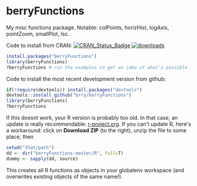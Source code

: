 berryFunctions
==============

My misc functions package. Notable: colPoints, horizHist, logAxis, pointZoom, smallPlot, lsc.

Code to install from CRAN:
[![CRAN_Status_Badge](http://www.r-pkg.org/badges/version/berryFunctions)](http://cran.r-project.org/package=berryFunctions) [![downloads](http://cranlogs.r-pkg.org/badges/berryFunctions)](http://cranlogs.r-pkg.org/)

```R
install.packages("berryFunctions")
library(berryFunctions)
?berryFunctions # run the examples to get an idea of what's possible.
```

Code to install the most recent development version from github:

```R
if(!require(devtools)) install.packages("devtools")
devtools::install_github("brry/berryFunctions")
library(berryFunctions)
?berryFunctions
```

If this doesnt work, your R version is probably too old. In that case, an update is really recommendable: [r-project.org](http://www.r-project.org/). If you can't update R, here's a workaround:
click on **Download ZIP** (to the right), unzip the file to some place, then
```R
setwd("that/path")
dd <- dir("berryFunctions-master/R", full=T)
dummy <- sapply(dd, source)
```
This creates all R functions as objects in your globalenv workspace (and overwrites existing objects of the same name!).
